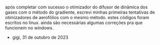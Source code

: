 após completar com sucesso o otimizador do difusor de dinâmica dos gases com o método do gradiente, escrevi
minhas primeiras tentativas de otimizadores de aerofólios com o mesmo método.
estes códigos foram escritos no linux. ainda são necessárias algumas correções pra que funcionem no windows.
- gigi, 31 de outubro de 2023